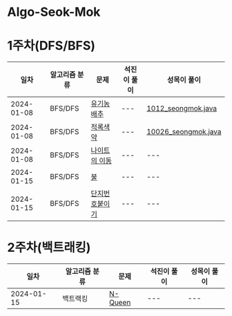 # Algo-Seok-Mok


# 1주차(DFS/BFS)
|일차|알고리즘 분류|문제|석진이 풀이|성목이 풀이|
|------|---|---|---|---|
|2024-01-08|BFS/DFS|[유기농 배추](https://www.acmicpc.net/problem/1012)|---|[1012_seongmok.java](https://github.com/black-kit/Algo-Seok-Mok/blob/seongmok/BFS%3ADFS/%EC%9C%A0%EA%B8%B0%EB%86%8D%20%EB%B0%B0%EC%B6%94/1012_seongmok.java)|
|2024-01-08|BFS/DFS|[적록색약](https://www.acmicpc.net/problem/10026)|---|[10026_seongmok.java](https://github.com/black-kit/Algo-Seok-Mok/blob/main/BFS_DFS/%EC%A0%81%EB%A1%9D%EC%83%89%EC%95%BD/10026_seongmok.java)|
|2024-01-08|BFS/DFS|[나이트의 이동](https://www.acmicpc.net/problem/7562)|---|---|
|2024-01-15|BFS/DFS|[불](https://www.acmicpc.net/problem/5427)|---|---|
|2024-01-15|BFS/DFS|[단지번호붙이기](https://www.acmicpc.net/problem/2667)|---|---|


# 2주차(백트래킹)
|일차|알고리즘 분류|문제|석진이 풀이|성목이 풀이|
|------|---|---|---|---|
|2024-01-15|백트랙킹|[N-Queen](https://www.acmicpc.net/problem/9663)|---|---|
